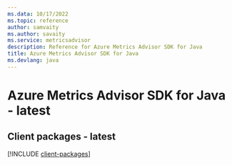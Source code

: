 ```yaml
---
ms.data: 10/17/2022
ms.topic: reference
author: samvaity
ms.author: savaity
ms.service: metricsadvisor
description: Reference for Azure Metrics Advisor SDK for Java
title: Azure Metrics Advisor SDK for Java
ms.devlang: java
---
```

# Azure Metrics Advisor SDK for Java - latest

## Client packages - latest
[!INCLUDE [client-packages](metrics-advisor-client-index.md)]